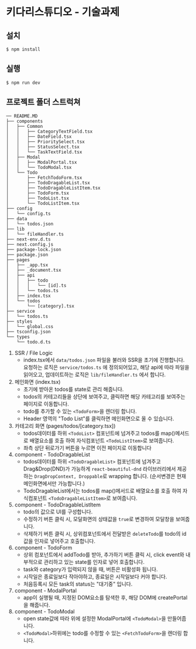 # 키다리스튜디오 - 기술과제

## 설치

```shell
$ npm install
```

## 실행

```shell
$ npm run dev
```

## 프로젝트 폴더 스트럭쳐

```
── README.MD
├── components
│   ├── Common
│   │   ├── CategoryTextField.tsx
│   │   ├── DateField.tsx
│   │   ├── PrioritySelect.tsx
│   │   ├── StatusSelect.tsx
│   │   └── TaskTextField.tsx
│   ├── Modal
│   │   ├── ModalPortal.tsx
│   │   └── TodoModal.tsx
│   └── Todo
│       ├── FetchTodoForm.tsx
│       ├── TodoDragableList.tsx
│       ├── TodoDragableListItem.tsx
│       ├── TodoForm.tsx
│       ├── TodoList.tsx
│       └── TodoListItem.tsx
├── config
│   └── config.ts
├── data
│   └── todos.json
├── lib
│   └── fileHandler.ts
├── next-env.d.ts
├── next.config.js
├── package-lock.json
├── package.json
├── pages
│   ├── _app.tsx
│   ├── _document.tsx
│   ├── api
│   │   ├── todo
│   │   │   └── [id].ts
│   │   └── todos.ts
│   ├── index.tsx
│   └── todos
│       └── [category].tsx
├── service
│   └── todos.ts
├── styles
│   └── global.css
├── tsconfig.json
└── types
    └── todo.d.ts
```

1. SSR / File Logic
   - index.tsx에서 `data/todos.json` 파일을 불러와 SSR을 초기에 진행합니다. 요청하는 로직은 `service/todos.ts` 에 정의되어있고, 해당 api에 따라 파일을 읽어오고, 업데이트하는 로직은 `lib/fileHandler.ts` 에서 합니다.
2. 메인화면 (index.tsx)
   - 초기에 받아온 todos를 state로 관리 해줍니다.
   - todos의 카테고리들을 상단에 보여주고, 클릭하면 해당 카테고리를 보여주는 페이지로 이동합니다.
   - todo를 추가할 수 있는 `<TodoForm>`을 렌더링 합니다.
   - Header 영역의 "Todo List"를 클릭하면 메인화면으로 올 수 있습니다.
3. 카테고리 화면 (pages/todos/[category.tsx])
   - todos데이터를 하위 `<TodoList>` 컴포넌트에 넘겨주고 todos를 map()메서드로 배열요소를 호출 하여 자식컴포넌트 `<TodoListItem>`로 보여줍니다.
   - 좌측 상단 뒤로가기 버튼을 누르면 이전 페이지로 이동합니다
4. component - TodoDragableList
   - todos데이터를 하위 `<TodoDragableList>` 컴포넌트에 넘겨주고
     Drag&Drop(DND)가 가능하게 `react-beautiful-dnd` 라이브러리에서 제공하는 `DragDropContext, Droppable`로 wrapping 합니다. (순서변경은 현재 메인화면에서만 가능합니다.)
   - TodoDragableList에서는 todos를 map()메서드로 배열요소를 호출 하여 자식컴포넌트 `<TodoDragableListItem>`로 보여줍니다.
5. component - TodoDragableListItem
   - todo의 값으로 UI를 구성합니다.
   - 수정하기 버튼 클릭 시, 모달화면의 상태값을 `true`로 변경하여 모달창을 보여줍니다.
   - 삭제하기 버튼 클릭 시, 상위컴포넌트에서 전달받은 `deleteTodo`를 todo의 id값을 인자로 넣어주고 호출합니다.
6. component - TodoForm
   - 상위 컴포넌트에서 addTodo를 받아, 추가하기 버튼 클릭 시, click event와 내부적으로 관리하고 있는 state를 인자로 넣어 호출합니다.
   - task와 category가 입력되지 않을 때, 버튼은 비활성화 됩니다.
   - 시작일은 종료일보다 작아야하고, 종료일은 시작일보다 커야 합니다.
   - 처음등록시 모든 task의 status는 "대기중" 입니다.
7. component - ModalPortal
   - app이 실행될 때, 지정된 DOM요소를 탐색한 후, 해당 DOM에 createPortal을 해줍니다.
8. component - TodoModal
   - open state값에 따라 위에 설정한 ModalPortal에 `<TodoModal>`을 만들어줍니다.
   - `<TodoModal>`하위에는 todo를 수정할 수 있는 `<FetchTodoForm>`을 렌더링 합니다.
